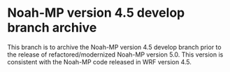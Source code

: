 # Noah-MP version 4.5 develop branch archive

This branch is to archive the Noah-MP version 4.5 develop branch prior to the release of refactored/modernized Noah-MP version 5.0. This version is consistent with the Noah-MP code released in WRF version 4.5.
